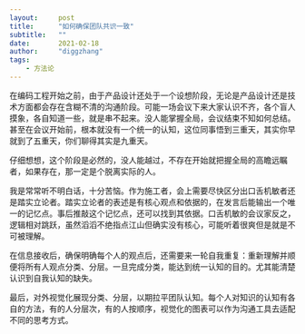 ```yaml
---
layout:     post
title:      "如何确保团队共识一致"
subtitle:   ""
date:       2021-02-18
author:     "diggzhang"
tags:
    - 方法论
---
```


在编码工程开始之前，由于产品设计还处于一个设想阶段，无论是产品设计还是技术方面都会存在含糊不清的沟通阶段。可能一场会议下来大家认识不齐，各个盲人摸象，各自知道一些，就是串不起来。没人能掌握全局，会议结束不知如何总结。甚至在会议开始前，根本就没有一个统一的认知，这位同事悟到三重天，其实你早就到了五重天，你们聊得其实是九重天。

仔细想想，这个阶段是必然的，没人能越过，不存在开始就把握全局的高瞻远瞩者，如果存在，那一定是个脱离实际的人。

我是常常听不明白话，十分苦恼。作为施工者，会上需要尽快区分出口舌机敏者还是踏实立论者。踏实立论者的表述是有核心观点和依据的，在发言后能输出一个唯一的记忆点。事后推敲这个记忆点，还可以找到其依据。口舌机敏的会议家反之，逻辑相对跳跃，虽然滔滔不绝指点江山但确实没有核心，可能听着很爽但是就是不可被理解。

在信息接收后，确保明确每个人的观点后，还需要来一轮自我重复：重新理解并顺便将所有人观点分类、分层。一旦完成分类，能达到统一认知的目的。尤其能清楚认识到自我认知的缺失。

最后，对外视觉化展现分类、分层，以期拉平团队认知。每个人对知识的认知有各自的方法，有的人分层次，有的人按顺序，视觉化的图表可以作为沟通工具去适配不同的思考方式。